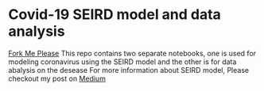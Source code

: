# Covid-19 SEIRD model and data analysis
<!DOCTYPE html> 
<html> 
<head> 
<link rel="stylesheet" href="style.css">
</head> 
<body> 
   <a href="https://github.com/Harmouch101/Corona-virus-data-analysis-modeling-and-visualization/fork" class="fork">Fork Me Please</a>
</body> 
</html>  
This repo contains two separate notebooks, one is used for modeling coronavirus using the SEIRD model and the other is for data abalysis on the desease
For more information about SEIRD model, Please checkout my post on <a href="https://medium.com/dev-genius/covid-19-modeling-using-the-sierd-model-and-visualization-using-plotly-and-ipywidgets-e6d5fbfc07aa">Medium</a>  

